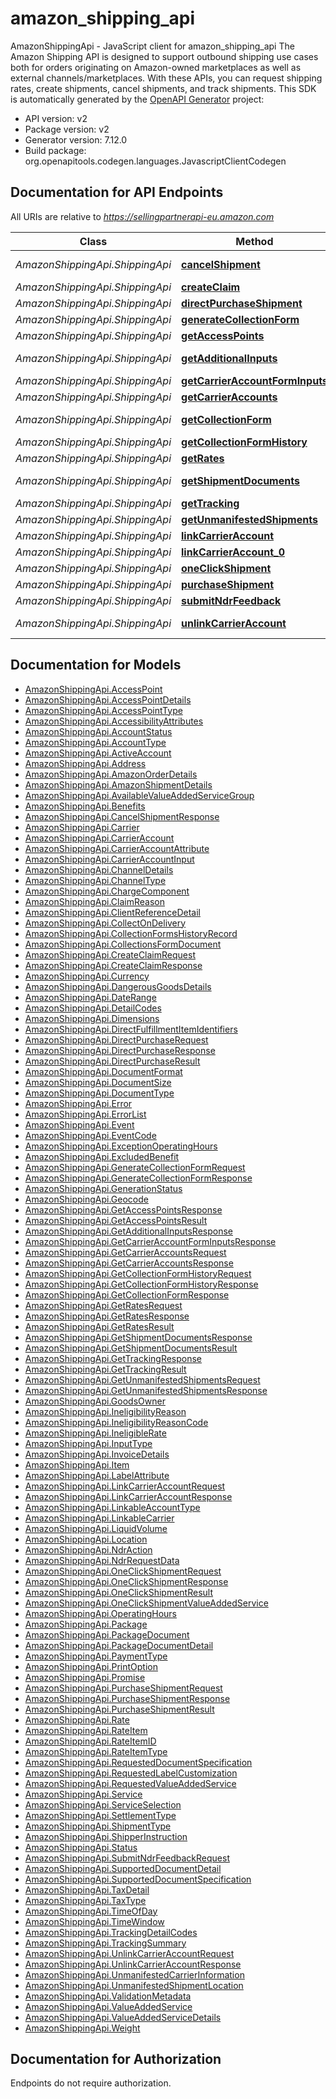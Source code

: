 # amazon_shipping_api

AmazonShippingApi - JavaScript client for amazon_shipping_api
The Amazon Shipping API is designed to support outbound shipping use cases both for orders originating on Amazon-owned marketplaces as well as external channels/marketplaces. With these APIs, you can request shipping rates, create shipments, cancel shipments, and track shipments.
This SDK is automatically generated by the [OpenAPI Generator](https://openapi-generator.tech) project:

- API version: v2
- Package version: v2
- Generator version: 7.12.0
- Build package: org.openapitools.codegen.languages.JavascriptClientCodegen

## Documentation for API Endpoints

All URIs are relative to *https://sellingpartnerapi-eu.amazon.com*

Class | Method | HTTP request | Description
------------ | ------------- | ------------- | -------------
*AmazonShippingApi.ShippingApi* | [**cancelShipment**](docs/ShippingApi.md#cancelShipment) | **PUT** /shipping/v2/shipments/{shipmentId}/cancel | 
*AmazonShippingApi.ShippingApi* | [**createClaim**](docs/ShippingApi.md#createClaim) | **POST** /shipping/v2/claims | 
*AmazonShippingApi.ShippingApi* | [**directPurchaseShipment**](docs/ShippingApi.md#directPurchaseShipment) | **POST** /shipping/v2/shipments/directPurchase | 
*AmazonShippingApi.ShippingApi* | [**generateCollectionForm**](docs/ShippingApi.md#generateCollectionForm) | **POST** /shipping/v2/collectionForms | 
*AmazonShippingApi.ShippingApi* | [**getAccessPoints**](docs/ShippingApi.md#getAccessPoints) | **GET** /shipping/v2/accessPoints | 
*AmazonShippingApi.ShippingApi* | [**getAdditionalInputs**](docs/ShippingApi.md#getAdditionalInputs) | **GET** /shipping/v2/shipments/additionalInputs/schema | 
*AmazonShippingApi.ShippingApi* | [**getCarrierAccountFormInputs**](docs/ShippingApi.md#getCarrierAccountFormInputs) | **GET** /shipping/v2/carrierAccountFormInputs | 
*AmazonShippingApi.ShippingApi* | [**getCarrierAccounts**](docs/ShippingApi.md#getCarrierAccounts) | **PUT** /shipping/v2/carrierAccounts | 
*AmazonShippingApi.ShippingApi* | [**getCollectionForm**](docs/ShippingApi.md#getCollectionForm) | **GET** /shipping/v2/collectionForms/{collectionFormId} | 
*AmazonShippingApi.ShippingApi* | [**getCollectionFormHistory**](docs/ShippingApi.md#getCollectionFormHistory) | **PUT** /shipping/v2/collectionForms/history | 
*AmazonShippingApi.ShippingApi* | [**getRates**](docs/ShippingApi.md#getRates) | **POST** /shipping/v2/shipments/rates | 
*AmazonShippingApi.ShippingApi* | [**getShipmentDocuments**](docs/ShippingApi.md#getShipmentDocuments) | **GET** /shipping/v2/shipments/{shipmentId}/documents | 
*AmazonShippingApi.ShippingApi* | [**getTracking**](docs/ShippingApi.md#getTracking) | **GET** /shipping/v2/tracking | 
*AmazonShippingApi.ShippingApi* | [**getUnmanifestedShipments**](docs/ShippingApi.md#getUnmanifestedShipments) | **PUT** /shipping/v2/unmanifestedShipments | 
*AmazonShippingApi.ShippingApi* | [**linkCarrierAccount**](docs/ShippingApi.md#linkCarrierAccount) | **PUT** /shipping/v2/carrierAccounts/{carrierId} | 
*AmazonShippingApi.ShippingApi* | [**linkCarrierAccount_0**](docs/ShippingApi.md#linkCarrierAccount_0) | **POST** /shipping/v2/carrierAccounts/{carrierId} | 
*AmazonShippingApi.ShippingApi* | [**oneClickShipment**](docs/ShippingApi.md#oneClickShipment) | **POST** /shipping/v2/oneClickShipment | 
*AmazonShippingApi.ShippingApi* | [**purchaseShipment**](docs/ShippingApi.md#purchaseShipment) | **POST** /shipping/v2/shipments | 
*AmazonShippingApi.ShippingApi* | [**submitNdrFeedback**](docs/ShippingApi.md#submitNdrFeedback) | **POST** /shipping/v2/ndrFeedback | 
*AmazonShippingApi.ShippingApi* | [**unlinkCarrierAccount**](docs/ShippingApi.md#unlinkCarrierAccount) | **PUT** /shipping/v2/carrierAccounts/{carrierId}/unlink | 


## Documentation for Models

 - [AmazonShippingApi.AccessPoint](docs/AccessPoint.md)
 - [AmazonShippingApi.AccessPointDetails](docs/AccessPointDetails.md)
 - [AmazonShippingApi.AccessPointType](docs/AccessPointType.md)
 - [AmazonShippingApi.AccessibilityAttributes](docs/AccessibilityAttributes.md)
 - [AmazonShippingApi.AccountStatus](docs/AccountStatus.md)
 - [AmazonShippingApi.AccountType](docs/AccountType.md)
 - [AmazonShippingApi.ActiveAccount](docs/ActiveAccount.md)
 - [AmazonShippingApi.Address](docs/Address.md)
 - [AmazonShippingApi.AmazonOrderDetails](docs/AmazonOrderDetails.md)
 - [AmazonShippingApi.AmazonShipmentDetails](docs/AmazonShipmentDetails.md)
 - [AmazonShippingApi.AvailableValueAddedServiceGroup](docs/AvailableValueAddedServiceGroup.md)
 - [AmazonShippingApi.Benefits](docs/Benefits.md)
 - [AmazonShippingApi.CancelShipmentResponse](docs/CancelShipmentResponse.md)
 - [AmazonShippingApi.Carrier](docs/Carrier.md)
 - [AmazonShippingApi.CarrierAccount](docs/CarrierAccount.md)
 - [AmazonShippingApi.CarrierAccountAttribute](docs/CarrierAccountAttribute.md)
 - [AmazonShippingApi.CarrierAccountInput](docs/CarrierAccountInput.md)
 - [AmazonShippingApi.ChannelDetails](docs/ChannelDetails.md)
 - [AmazonShippingApi.ChannelType](docs/ChannelType.md)
 - [AmazonShippingApi.ChargeComponent](docs/ChargeComponent.md)
 - [AmazonShippingApi.ClaimReason](docs/ClaimReason.md)
 - [AmazonShippingApi.ClientReferenceDetail](docs/ClientReferenceDetail.md)
 - [AmazonShippingApi.CollectOnDelivery](docs/CollectOnDelivery.md)
 - [AmazonShippingApi.CollectionFormsHistoryRecord](docs/CollectionFormsHistoryRecord.md)
 - [AmazonShippingApi.CollectionsFormDocument](docs/CollectionsFormDocument.md)
 - [AmazonShippingApi.CreateClaimRequest](docs/CreateClaimRequest.md)
 - [AmazonShippingApi.CreateClaimResponse](docs/CreateClaimResponse.md)
 - [AmazonShippingApi.Currency](docs/Currency.md)
 - [AmazonShippingApi.DangerousGoodsDetails](docs/DangerousGoodsDetails.md)
 - [AmazonShippingApi.DateRange](docs/DateRange.md)
 - [AmazonShippingApi.DetailCodes](docs/DetailCodes.md)
 - [AmazonShippingApi.Dimensions](docs/Dimensions.md)
 - [AmazonShippingApi.DirectFulfillmentItemIdentifiers](docs/DirectFulfillmentItemIdentifiers.md)
 - [AmazonShippingApi.DirectPurchaseRequest](docs/DirectPurchaseRequest.md)
 - [AmazonShippingApi.DirectPurchaseResponse](docs/DirectPurchaseResponse.md)
 - [AmazonShippingApi.DirectPurchaseResult](docs/DirectPurchaseResult.md)
 - [AmazonShippingApi.DocumentFormat](docs/DocumentFormat.md)
 - [AmazonShippingApi.DocumentSize](docs/DocumentSize.md)
 - [AmazonShippingApi.DocumentType](docs/DocumentType.md)
 - [AmazonShippingApi.Error](docs/Error.md)
 - [AmazonShippingApi.ErrorList](docs/ErrorList.md)
 - [AmazonShippingApi.Event](docs/Event.md)
 - [AmazonShippingApi.EventCode](docs/EventCode.md)
 - [AmazonShippingApi.ExceptionOperatingHours](docs/ExceptionOperatingHours.md)
 - [AmazonShippingApi.ExcludedBenefit](docs/ExcludedBenefit.md)
 - [AmazonShippingApi.GenerateCollectionFormRequest](docs/GenerateCollectionFormRequest.md)
 - [AmazonShippingApi.GenerateCollectionFormResponse](docs/GenerateCollectionFormResponse.md)
 - [AmazonShippingApi.GenerationStatus](docs/GenerationStatus.md)
 - [AmazonShippingApi.Geocode](docs/Geocode.md)
 - [AmazonShippingApi.GetAccessPointsResponse](docs/GetAccessPointsResponse.md)
 - [AmazonShippingApi.GetAccessPointsResult](docs/GetAccessPointsResult.md)
 - [AmazonShippingApi.GetAdditionalInputsResponse](docs/GetAdditionalInputsResponse.md)
 - [AmazonShippingApi.GetCarrierAccountFormInputsResponse](docs/GetCarrierAccountFormInputsResponse.md)
 - [AmazonShippingApi.GetCarrierAccountsRequest](docs/GetCarrierAccountsRequest.md)
 - [AmazonShippingApi.GetCarrierAccountsResponse](docs/GetCarrierAccountsResponse.md)
 - [AmazonShippingApi.GetCollectionFormHistoryRequest](docs/GetCollectionFormHistoryRequest.md)
 - [AmazonShippingApi.GetCollectionFormHistoryResponse](docs/GetCollectionFormHistoryResponse.md)
 - [AmazonShippingApi.GetCollectionFormResponse](docs/GetCollectionFormResponse.md)
 - [AmazonShippingApi.GetRatesRequest](docs/GetRatesRequest.md)
 - [AmazonShippingApi.GetRatesResponse](docs/GetRatesResponse.md)
 - [AmazonShippingApi.GetRatesResult](docs/GetRatesResult.md)
 - [AmazonShippingApi.GetShipmentDocumentsResponse](docs/GetShipmentDocumentsResponse.md)
 - [AmazonShippingApi.GetShipmentDocumentsResult](docs/GetShipmentDocumentsResult.md)
 - [AmazonShippingApi.GetTrackingResponse](docs/GetTrackingResponse.md)
 - [AmazonShippingApi.GetTrackingResult](docs/GetTrackingResult.md)
 - [AmazonShippingApi.GetUnmanifestedShipmentsRequest](docs/GetUnmanifestedShipmentsRequest.md)
 - [AmazonShippingApi.GetUnmanifestedShipmentsResponse](docs/GetUnmanifestedShipmentsResponse.md)
 - [AmazonShippingApi.GoodsOwner](docs/GoodsOwner.md)
 - [AmazonShippingApi.IneligibilityReason](docs/IneligibilityReason.md)
 - [AmazonShippingApi.IneligibilityReasonCode](docs/IneligibilityReasonCode.md)
 - [AmazonShippingApi.IneligibleRate](docs/IneligibleRate.md)
 - [AmazonShippingApi.InputType](docs/InputType.md)
 - [AmazonShippingApi.InvoiceDetails](docs/InvoiceDetails.md)
 - [AmazonShippingApi.Item](docs/Item.md)
 - [AmazonShippingApi.LabelAttribute](docs/LabelAttribute.md)
 - [AmazonShippingApi.LinkCarrierAccountRequest](docs/LinkCarrierAccountRequest.md)
 - [AmazonShippingApi.LinkCarrierAccountResponse](docs/LinkCarrierAccountResponse.md)
 - [AmazonShippingApi.LinkableAccountType](docs/LinkableAccountType.md)
 - [AmazonShippingApi.LinkableCarrier](docs/LinkableCarrier.md)
 - [AmazonShippingApi.LiquidVolume](docs/LiquidVolume.md)
 - [AmazonShippingApi.Location](docs/Location.md)
 - [AmazonShippingApi.NdrAction](docs/NdrAction.md)
 - [AmazonShippingApi.NdrRequestData](docs/NdrRequestData.md)
 - [AmazonShippingApi.OneClickShipmentRequest](docs/OneClickShipmentRequest.md)
 - [AmazonShippingApi.OneClickShipmentResponse](docs/OneClickShipmentResponse.md)
 - [AmazonShippingApi.OneClickShipmentResult](docs/OneClickShipmentResult.md)
 - [AmazonShippingApi.OneClickShipmentValueAddedService](docs/OneClickShipmentValueAddedService.md)
 - [AmazonShippingApi.OperatingHours](docs/OperatingHours.md)
 - [AmazonShippingApi.Package](docs/Package.md)
 - [AmazonShippingApi.PackageDocument](docs/PackageDocument.md)
 - [AmazonShippingApi.PackageDocumentDetail](docs/PackageDocumentDetail.md)
 - [AmazonShippingApi.PaymentType](docs/PaymentType.md)
 - [AmazonShippingApi.PrintOption](docs/PrintOption.md)
 - [AmazonShippingApi.Promise](docs/Promise.md)
 - [AmazonShippingApi.PurchaseShipmentRequest](docs/PurchaseShipmentRequest.md)
 - [AmazonShippingApi.PurchaseShipmentResponse](docs/PurchaseShipmentResponse.md)
 - [AmazonShippingApi.PurchaseShipmentResult](docs/PurchaseShipmentResult.md)
 - [AmazonShippingApi.Rate](docs/Rate.md)
 - [AmazonShippingApi.RateItem](docs/RateItem.md)
 - [AmazonShippingApi.RateItemID](docs/RateItemID.md)
 - [AmazonShippingApi.RateItemType](docs/RateItemType.md)
 - [AmazonShippingApi.RequestedDocumentSpecification](docs/RequestedDocumentSpecification.md)
 - [AmazonShippingApi.RequestedLabelCustomization](docs/RequestedLabelCustomization.md)
 - [AmazonShippingApi.RequestedValueAddedService](docs/RequestedValueAddedService.md)
 - [AmazonShippingApi.Service](docs/Service.md)
 - [AmazonShippingApi.ServiceSelection](docs/ServiceSelection.md)
 - [AmazonShippingApi.SettlementType](docs/SettlementType.md)
 - [AmazonShippingApi.ShipmentType](docs/ShipmentType.md)
 - [AmazonShippingApi.ShipperInstruction](docs/ShipperInstruction.md)
 - [AmazonShippingApi.Status](docs/Status.md)
 - [AmazonShippingApi.SubmitNdrFeedbackRequest](docs/SubmitNdrFeedbackRequest.md)
 - [AmazonShippingApi.SupportedDocumentDetail](docs/SupportedDocumentDetail.md)
 - [AmazonShippingApi.SupportedDocumentSpecification](docs/SupportedDocumentSpecification.md)
 - [AmazonShippingApi.TaxDetail](docs/TaxDetail.md)
 - [AmazonShippingApi.TaxType](docs/TaxType.md)
 - [AmazonShippingApi.TimeOfDay](docs/TimeOfDay.md)
 - [AmazonShippingApi.TimeWindow](docs/TimeWindow.md)
 - [AmazonShippingApi.TrackingDetailCodes](docs/TrackingDetailCodes.md)
 - [AmazonShippingApi.TrackingSummary](docs/TrackingSummary.md)
 - [AmazonShippingApi.UnlinkCarrierAccountRequest](docs/UnlinkCarrierAccountRequest.md)
 - [AmazonShippingApi.UnlinkCarrierAccountResponse](docs/UnlinkCarrierAccountResponse.md)
 - [AmazonShippingApi.UnmanifestedCarrierInformation](docs/UnmanifestedCarrierInformation.md)
 - [AmazonShippingApi.UnmanifestedShipmentLocation](docs/UnmanifestedShipmentLocation.md)
 - [AmazonShippingApi.ValidationMetadata](docs/ValidationMetadata.md)
 - [AmazonShippingApi.ValueAddedService](docs/ValueAddedService.md)
 - [AmazonShippingApi.ValueAddedServiceDetails](docs/ValueAddedServiceDetails.md)
 - [AmazonShippingApi.Weight](docs/Weight.md)


## Documentation for Authorization

Endpoints do not require authorization.

